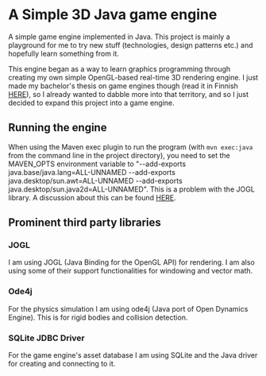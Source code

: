 # A Simple 3D Java game engine
A simple game engine implemented in Java. This project is mainly a playground for me to try new stuff (technologies, design patterns etc.) and hopefully learn something from it.

This engine began as a way to learn graphics programming through creating my own simple OpenGL-based real-time 3D rendering engine. I just made my bachelor's thesis on game engines though (read it in Finnish [HERE](https://urn.fi/URN:NBN:fi:tuni-202405145803)), so I already wanted to dabble more into that territory, and so I just decided to expand this project into a game engine.
 
## Running the engine
When using the Maven exec plugin to run the program (with `mvn exec:java` from the command line in the project directory), you need to set the MAVEN_OPTS environment variable to "--add-exports java.base/java.lang=ALL-UNNAMED --add-exports java.desktop/sun.awt=ALL-UNNAMED --add-exports java.desktop/sun.java2d=ALL-UNNAMED". This is a problem with the JOGL library. A discussion about this can be found [HERE](https://jogamp.org/bugzilla/show_bug.cgi?id=1317).

## Prominent third party libraries
### JOGL
I am using JOGL (Java Binding for the OpenGL API) for rendering. I am also using some of their support functionalities for windowing and vector math.

### Ode4j
For the physics simulation I am using ode4j (Java port of Open Dynamics Engine). This is for rigid bodies and collision detection.

### SQLite JDBC Driver
For the game engine's asset database I am using SQLite and the Java driver for creating and connecting to it.
